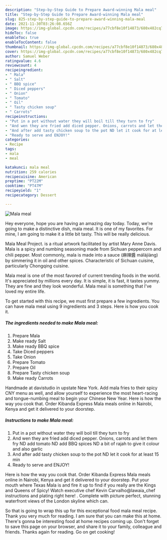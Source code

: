 ```yaml
---
description: "Step-by-Step Guide to Prepare Award-winning Mala meal"
title: "Step-by-Step Guide to Prepare Award-winning Mala meal"
slug: 825-step-by-step-guide-to-prepare-award-winning-mala-meal
date: 2021-11-30T03:26:08.656Z
image: https://img-global.cpcdn.com/recipes/a77cbf8e10f14873/680x482cq70/mala-meal-recipe-main-photo.jpg
hideToc: false
enableToc: true
enableTocContent: false
thumbnail: https://img-global.cpcdn.com/recipes/a77cbf8e10f14873/680x482cq70/mala-meal-recipe-main-photo.jpg
cover: https://img-global.cpcdn.com/recipes/a77cbf8e10f14873/680x482cq70/mala-meal-recipe-main-photo.jpg
author: Samuel Weber
ratingvalue: 4.6
reviewcount: 4
recipeingredient:
- " Mala"
- " Salt"
- " BBQ spice"
- " Diced peppers"
- " Onion"
- " Tomato"
- " Oil"
- " Tasty chicken soup"
- " Carrots"
recipeinstructions:
- "Put in a pot without water they will boil till they turn to fry"
- "And wen they are fried add diced pepper. Onions, carrots and let them fry ND add tomato ND add BBQ spices ND a bit of rajah to give it colour and also garlic"
- "And after add tasty chicken soup to the pot ND let it cook for at least 15 min"
- "Ready to serve and ENJOY!"
categories:
- Recipe
tags:
- mala
- meal

katakunci: mala meal 
nutrition: 259 calories
recipecuisine: American
preptime: "PT22M"
cooktime: "PT47M"
recipeyield: "1"
recipecategory: Dessert

---
```



![Mala meal](https://img-global.cpcdn.com/recipes/a77cbf8e10f14873/680x482cq70/mala-meal-recipe-main-photo.jpg)

Hey everyone, hope you are having an amazing day today. Today, we're going to make a distinctive dish, mala meal. It is one of my favorites. For mine, I am going to make it a little bit tasty. This will be really delicious.

Mala Meal Project. is a ritual artwork facilitated by artist Mary Anne Davis. Mala is a spicy and numbing seasoning made from Sichuan peppercorn and chili pepper. Most commonly, mala is made into a sauce (麻辣醬 málàjiàng) by simmering it in oil and other spices. Characteristic of Sichuan cuisine, particularly Chongqing cuisine.

Mala meal is one of the most favored of current trending foods in the world. It's appreciated by millions every day. It is simple, it is fast, it tastes yummy. They are fine and they look wonderful. Mala meal is something that I've loved my entire life.


To get started with this recipe, we must first prepare a few ingredients. You can have mala meal using 9 ingredients and 3 steps. Here is how you cook it.

<!--inarticleads1-->

##### The ingredients needed to make Mala meal:

1. Prepare  Mala
1. Make ready  Salt
1. Make ready  BBQ spice
1. Take  Diced peppers
1. Take  Onion
1. Prepare  Tomato
1. Prepare  Oil
1. Prepare  Tasty chicken soup
1. Make ready  Carrots


Handmade at davistudio in upstate New York. Add mala fries to their spicy CNY menu as well, and allow yourself to experience the most heart-racing and tongue-numbing meal to begin your Chinese New Year. Here is how the way you cook that. Order Kibanda Express Mala meals online in Nairobi, Kenya and get it delivered to your doorstep. 

<!--inarticleads2-->

##### Instructions to make Mala meal:

1. Put in a pot without water they will boil till they turn to fry
1. And wen they are fried add diced pepper. Onions, carrots and let them fry ND add tomato ND add BBQ spices ND a bit of rajah to give it colour and also garlic
1. And after add tasty chicken soup to the pot ND let it cook for at least 15 min
1. Ready to serve and ENJOY!

Here is how the way you cook that. Order Kibanda Express Mala meals online in Nairobi, Kenya and get it delivered to your doorstep. Put your mouth where Texas Mala is and fire it up to find if you really are the Kings and Queens of Spicy! Watch executive chef Kevin Carvalho@lawaia_chef instructions and plating right here! ‍. Complete with picture perfect, stunning waterfront views of the London skyline which can. 

So that is going to wrap this up for this exceptional food mala meal recipe. Thank you very much for reading. I am sure that you can make this at home. There's gonna be interesting food at home recipes coming up. Don't forget to save this page on your browser, and share it to your family, colleague and friends. Thanks again for reading. Go on get cooking!
